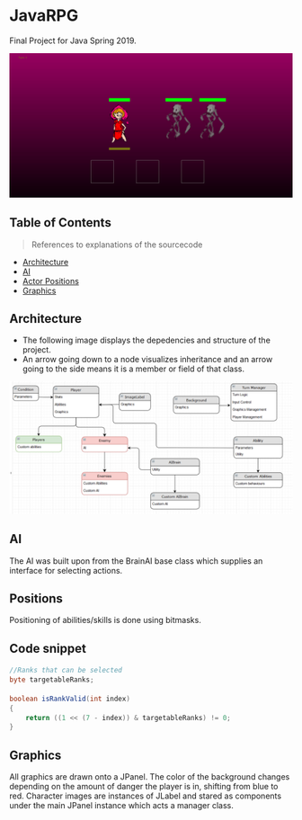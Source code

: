 # JavaRPG

Final Project for Java Spring 2019.

![Example GIF](https://github.com/Glissando/JavaRPG/blob/master/src/images/example.gif)

## Table of Contents

> References to explanations of the sourcecode

- [Architecture](#architecture)
- [AI](#ai)
- [Actor Positions](#positions)
- [Graphics](#graphics)


## Architecture

- The following image displays the depedencies and structure of the project.
- An arrow going down to a node visualizes inheritance and an arrow going to the side means it is a member or field of that class.

<a href=""><img src="https://github.com/Glissando/JavaRPG/blob/master/src/images/architecture.png" title="Architecture" alt="Architecture"></a>

## AI

The AI was built upon from the BrainAI base class which supplies an interface for selecting actions.

## Positions

Positioning of abilities/skills is done using bitmasks.

## Code snippet

```java
//Ranks that can be selected
byte targetableRanks;

boolean isRankValid(int index)
{
    return ((1 << (7 - index)) & targetableRanks) != 0;
}
```

## Graphics

All graphics are drawn onto a JPanel. The color of the background changes depending on the amount of danger the player is in, shifting from blue to red. Character images are instances of JLabel and stared as components under the main JPanel instance which acts a manager class.